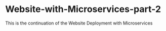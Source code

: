 # Website-with-Microservices-part-2
This is the continuation of the Website Deployment with Microservices
##

